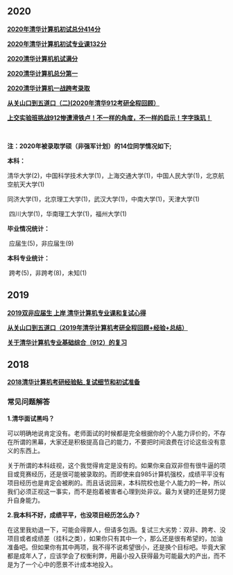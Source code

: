 ## 2020

[**2020年清华计算机初试总分414分**](http://www.cskaoyan.com/thread-659589-1-1.html)

[**2020年清华计算机初试专业课132分**](http://cskaoyan.com/thread-659676-1-1.html)

[**2020清华计算机机试满分**](http://www.cskaoyan.com/thread-659902-1-1.html)

[**2020清华计算机总分第一**](http://www.cskaoyan.com/thread-659653-1-1.html)

[**2020清华计算机一战跨考录取**](http://www.cskaoyan.com/thread-659853-1-1.html)

[**从关山口到五道口（二)(2020年清华912考研全程回顾）**](http://www.cskaoyan.com/thread-659921-1-1.html)

[**上交实验班挑战912惨遭滑铁卢！不一样的角度，不一样的启示！字字珠玑！**](https://mp.weixin.qq.com/s/HzN2QnCS6LWVWkPzIYFhtw)

</br>

**注：2020年被录取学硕（非强军计划）的14位同学情况如下;**

**本科：**

​            清华大学(2)，中国科学技术大学(1)，上海交通大学(1)，中国人民大学(1)，北京航空航天大学(1)</br>

​            同济大学(1)，北京理工大学(1)，武汉大学(1)，中南大学(1)，天津大学(1)</br>

​            四川大学(1)，华南理工大学(1)，福州大学(1)

**毕业情况统计：**

​            应届生(5)，非应届生(9)

**本科专业统计：**

​            跨考(5)，非跨考(8)，未知(1)

## 2019

[**2019双非应届生 上岸 清华计算机专业课和复试心得**](http://www.cskaoyan.com/thread-653961-1-1.html)

[**从关山口到五道口（2019年清华计算机考研全程回顾+经验+总结）**](https://blog.csdn.net/zee_chao/article/details/88909444)

[**关于清华计算机专业基础综合（912）的复习**](https://xuanxuanblingbling.github.io/life/study/2018/12/29/912/)

## 2018

[**2018清华计算机考研经验贴_复试细节和初试准备**](http://www.cskaoyan.com/thread-649195-1-1.html)

### 常见问题解答

**1.清华面试黑吗？**

可以明确地说肯定没有。老师面试的时候都是完全根据你的个人能力评价的，不存在所谓的黑幕，大家还是积极提高自己的能力，不要把时间浪费在讨论这些没有意义的东西上。</br>

关于所谓的本科歧视，这个我觉得肯定是没有的。如果你来自双非但有很牛逼的项目或竞赛经历，还是很可能被录取的。而即使来自985计算机强校，成绩平平没有项目经历也是肯定会被刷的。而且话说回来，本科院校也是个人能力的一种，所以我们必须正视这一事实，而不是抱着被害者心理到处非议。最为关键的还是努力提升自身能力。</br>

**2.我本科不好，成绩平平，也没项目经历怎么办？**

在这里我劝退一下，可能会得罪人，但请多包涵。复试三大劣势：双非、跨考、没项目或者成绩差（挂科之类），如果你只有其中一个，那么还是很有希望的，加油准备吧。但如果你有其中两项，我不得不说希望很小，还是换个目标吧。毕竟大家都是成年人了，应该学会了权衡利弊，用最小投入获得最为可能最大的产出，而不是为了一个心中的愿景不计成本地投入。</br>


